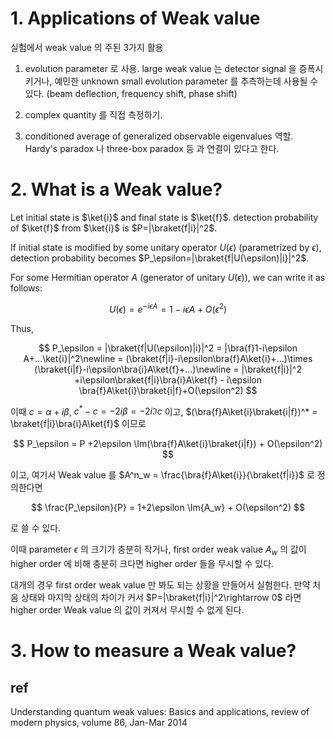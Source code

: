 # 1. Applications of Weak value

실험에서 weak value 의 주된 3가지 활용

1. evolution parameter 로 사용. large weak value 는 detector signal 을 증폭시키거나, 예민한 unknown small evolution parameter 를 추측하는데 사용될 수 있다. (beam deflection, frequency shift, phase shift)

2. complex quantity 를 직접 측정하기.

3. conditioned average of generalized observable eigenvalues 역할.  Hardy's paradox 나 three-box paradox 등 과 연결이 있다고 한다. 

# 2. What is a Weak value?

Let initial state is $\ket{i}$ and final state is $\ket{f}$. detection probability of $\ket{f}$ from $\ket{i}$ is $P=|\braket{f|i}|^2$.

If initial state is modified by some unitary operator $U(\epsilon)$ (parametrized by $\epsilon$), detection probability becomes $P_\epsilon=|\braket{f|U(\epsilon)|i}|^2$.

For some Hermitian operator $A$ (generator of unitary $U(\epsilon)$), we can write it as follows:

$$
U(\epsilon) = e^{-i\epsilon A} = 1-i\epsilon A + O(\epsilon^2)
$$

Thus,

$$
P_\epsilon = |\braket{f|U(\epsilon)|i}|^2 = |\bra{f}1-i\epsilon A+...\ket{i}|^2\newline
= (\braket{f|i}-i\epsilon\bra{f}A\ket{i}+...)\times (\braket{i|f}-i\epsilon\bra{i}A\ket{f}+...)\newline
= |\braket{f|i}|^2 +i\epsilon\braket{f|i}\bra{i}A\ket{f} - i\epsilon \bra{f}A\ket{i}\braket{i|f}+O(\epsilon^2)
$$

이때 $c=\alpha+i\beta$, $c^*-c = -2i\beta=-2i\Im{c}$ 이고, $(\bra{f}A\ket{i}\braket{i|f})^* = \braket{f|i}\bra{i}A\ket{f}$ 이므로

$$
P_\epsilon  = P +2\epsilon \Im(\bra{f}A\ket{i}\braket{i|f}) + O(\epsilon^2) 
$$

이고, 여기서 Weak value 를 $A^n_w = \frac{\bra{f}A\ket{i}}{\braket{f|i}}$ 로 정의한다면

$$
\frac{P_\epsilon}{P} = 1+2\epsilon \Im{A_w} + O(\epsilon^2)
$$

로 쓸 수 있다.

이때 parameter $\epsilon$ 의 크기가 충분히 작거나, first order weak value $A_w$ 의 값이 higher order 에 비해 충분히 크다면 higher order 들을 무시할 수 있다. 

대개의 경우 first order weak value 만 봐도 되는 상황을 만들어서 실험한다. 만약 처음 상태와 마지막 상태의 차이가 커서 $P=|\braket{f|i}|^2\rightarrow 0$ 라면 higher order Weak value 의 값이 커져서 무시할 수 없게 된다.

# 3. How to measure a Weak value?

## ref 

Understanding quantum weak values: Basics and applications, review of modern physics, volume 86, Jan-Mar 2014


